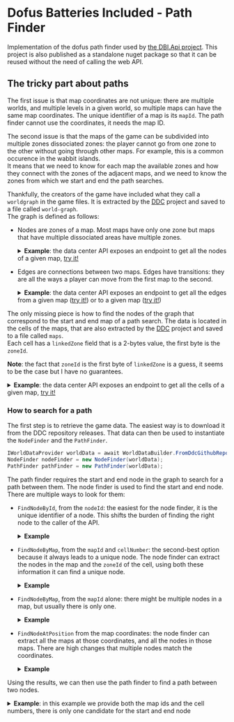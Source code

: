 ﻿# Dofus Batteries Included - Path Finder

Implementation of the dofus path finder used by [the DBI.Api project](https://github.com/Dofus-Batteries-Included/DBI.Api).
This project is also published as a standalone nuget package so that it can be reused without the need of calling the web API.

## The tricky part about paths

The first issue is that map coordinates are not unique: there are multiple worlds, and multiple levels in a given world, so multiple maps can have the same map coordinates.
The unique identifier of a map is its `mapId`.
The path finder cannot use the coordinates, it needs the map ID.

The second issue is that the maps of the game can be subdivided into multiple zones dissociated zones: the player cannot go from one zone to the other without going through other maps.
For example, this is a common occurence in the wabbit islands. \
It means that we need to know for each map the available zones and how they connect with the zones of the adjacent maps, and we need to know the zones from which we start and end the path searches.

Thankfully, the creators of the game have included what they call a `worldgraph` in the game files. It is extracted by the [DDC](https://github.com/Dofus-Batteries-Included/DDC) project and saved to a file called `world-graph`.\
The graph is defined as follows:
- Nodes are zones of a map. Most maps have only one zone but maps that have multiple dissociated areas have multiple zones.
  <details>
    <summary>
      <b>Example</b>: the data center API exposes an endpoint to get all the nodes of a given map, <a href="https://api.dofusbatteriesincluded.fr/swagger/index.html?urls.primaryName=data-center#/World%20-%20Maps/Maps_GetNodesInMap">try it!</a>
    </summary>

  __Request__
    ```
    curl -X 'GET' \
      'https://api.dofusbatteriesincluded.fr/data-center/versions/latest/world/maps/106693122/nodes' \
      -H 'accept: application/json'
    ```

  __Response__
    ```json
    [
      {
        "id": 7911,
        "mapId": 106693122,
        "zoneId": 2
      },
      {
        "id": 10115,
        "mapId": 106693122,
        "zoneId": 1
      }
    ]
    ```
  </details>

- Edges are connections between two maps. Edges have transitions: they are all the ways a player can move from the first map to the second.
  <details>
    <summary>
      <b>Example</b>: the data center API exposes an endpoint to get all the edges from a given map (<a href="https://api.dofusbatteriesincluded.fr/swagger/index.html?urls.primaryName=data-center#/World%20-%20Maps/Maps_GetTransitionsFromMap">try it!</a>) or to a given map (<a href="https://api.dofusbatteriesincluded.fr/swagger/index.html?urls.primaryName=data-center#/World%20-%20Maps/Maps_GetTransitionsToMap">try it!</a>)
    </summary>

  __Request__
    ```
    curl -X 'GET' \
    'https://api.dofusbatteriesincluded.fr/data-center/versions/latest/world/maps/99615238/transitions/outgoing' \
    -H 'accept: application/json'
    ```

  __Response__
    ```json
    [
      {
        "$type": "scroll",
        "direction": "west",
        "from": {
          "id": 5239,
          "mapId": 99615238,
          "zoneId": 1
        },
        "to": {
          "id": 5240,
          "mapId": 99614726,
          "zoneId": 1
        }
      },
      {
        "$type": "scroll",
        "direction": "south",
        "from": {
          "id": 5239,
          "mapId": 99615238,
          "zoneId": 1
        },
        "to": {
          "id": 6586,
          "mapId": 99615239,
          "zoneId": 1
        }
      }
    ]
  ```
  </details>

The only missing piece is how to find the nodes of the graph that correspond to the start and end map of a path search.
The data is located in the cells of the maps, that are also extracted by the [DDC](https://github.com/Dofus-Batteries-Included/DDC) project and saved to a file called `maps`. \
Each cell has a `linkedZone` field that is a 2-bytes value, the first byte is the `zoneId`.

__Note__: the fact that `zoneId` is the first byte of `linkedZone` is a guess, it seems to be the case but I have no guarantees.

<details>
    <summary>
      <b>Example</b>: the data center API exposes an endpoint to get all the cells of a given map, <a href="https://api.dofusbatteriesincluded.fr/swagger/index.html?urls.primaryName=data-center#/World%20-%20Maps/Maps_GetMapCells">try it!</a>
    </summary>

__Request__
  ```
  curl -X 'GET' \
    'https://api.dofusbatteriesincluded.fr/data-center/versions/latest/world/maps/106693122/cells' \
    -H 'accept: application/json'
  ```

__Response__
  ```json
  [
    {
      "mapId": 106693122,
      "cellNumber": 0,
      "floor": 0,
      "moveZone": 0,
      "linkedZone": 0,
      "speed": 0,
      "los": true,
      "visible": false,
      "nonWalkableDuringFight": false,
      "nonWalkableDuringRp": false,
      "havenbagCell": false
    },
    ...,
    {
      "mapId": 106693122,
      "cellNumber": 155,
      "floor": 0,
      "moveZone": 0,
      "linkedZone": 32,
      "speed": 0,
      "los": true,
      "visible": false,
      "nonWalkableDuringFight": true,
      "nonWalkableDuringRp": false,
      "havenbagCell": false
    },
    ...,
    {
      "mapId": 106693122,
      "cellNumber": 264,
      "floor": 0,
      "moveZone": 0,
      "linkedZone": 17,
      "speed": 0,
      "los": true,
      "visible": false,
      "nonWalkableDuringFight": false,
      "nonWalkableDuringRp": false,
      "havenbagCell": false
    },
    ...
  ]
  ```
</details>

### How to search for a path

The first step is to retrieve the game data. The easiest way is to download it from the DDC repository releases. That data can then be used to instantiate the `NodeFinder` 
and the `PathFinder`.

```csharp
IWorldDataProvider worldData = await WorldDataBuilder.FromDdcGithubRepository().BuildAsync();
NodeFinder nodeFinder = new NodeFinder(worldData);
PathFinder pathFinder = new PathFinder(worldData);
```

The path finder requires the start and end node in the graph to search for a path between them.
The node finder is used to find the start and end node. There are multiple ways to look for them:

- `FindNodeById`, from the `nodeId`: the easiest for the node finder, it is the unique identifier of a node. This shifts the burden of finding the right node to the caller of the API.
  <details>
    <summary>
      <b>Example</b>
    </summary>

  __Code__
  ```csharp
  RawWorldGraphNode? nodes = nodeFinder.FindNodeById(7911);
  ```
  
  __Result__
    ```json
    [
      {
        "id": 7911,
        "mapId": 106693122,
        "zoneId": 2
      }
    ]
    ```
  </details>

- `FindNodeByMap`, from the `mapId` and `cellNumber`: the second-best option because it always leads to a unique node. The node finder can extract the nodes in the map and the `zoneId` of the cell, using both these information it can find a unique node.
  <details>
    <summary>
      <b>Example</b>
    </summary>

  __Code__
  ```csharp
  RawWorldGraphNode? nodes = nodeFinder.FindNodeByMap(106693122, 425);
  ```

  __Result__
    ```json
    [
      {
        "id": 10115,
        "mapId": 106693122,
        "zoneId": 1
      }
    ]
    ```
  </details>

- `FindNodeByMap`, from the `mapId` alone: there might be multiple nodes in a map, but usually there is only one.
  <details>
    <summary>
      <b>Example</b>
    </summary>

  __Code__
  ```csharp
  IEnumerable<RawWorldGraphNode> nodes = nodeFinder.FindNodesByMap(106693122);
  ```

  __Result__
    ```json
    [
      {
        "id": 7911,
        "mapId": 106693122,
        "zoneId": 2
      },
      {
        "id": 10115,
        "mapId": 106693122,
        "zoneId": 1
      }
    ]
    ```
  </details>

- `FindNodeAtPosition` from the map coordinates: the node finder can extract all the maps at those coordinates, and all the nodes in those maps. There are high changes that multiple nodes match the coordinates.
  <details>
    <summary>
      <b>Example</b>
    </summary>

  __Code__
  ```csharp
  IEnumerable<RawWorldGraphNode> nodes = nodeFinder.FindNodesAtPosition(new Position(26, -9));
  ```

  __Result__
    ```json
    [
      {
        "id": 10112,
        "mapId": 99615745,
        "zoneId": 1
      },
      {
        "id": 7911,
        "mapId": 106693122,
        "zoneId": 2
      },
      {
        "id": 10115,
        "mapId": 106693122,
        "zoneId": 1
      }
    ]
    ```
  </details>

Using the results, we can then use the path finder to find a path between two nodes.

<details>
  <summary>
  <b>Example</b>: in this example we provide both the map ids and the cell numbers, there is only one candidate for the start and end node
  </summary>

  __Code__
  ```csharp
  RawWorldGraphNode fromNode = nodeFinder.FindNodeByMap(75497730, 425) ?? throw new InvalidOperationException("From position not found");
  RawWorldGraphNode toNode = nodeFinder.FindNodeByMap(75498242, 430) ?? throw new InvalidOperationException("To position not found");
  Path? path = pathFinder.GetShortestPath(fromNode, toNode);
  ```

  __Result__
  ```json
  {
    "from": {
      "mapPosition": {
        "x": -20,
        "y": -5
      },
      "nodeId": 5609,
      "mapId": 75497730,
      "zoneId": 1
    },
    "to": {
      "mapPosition": {
        "x": -20,
        "y": -5
      },
      "nodeId": 1667,
      "mapId": 75498242,
      "zoneId": 1
    },
    "steps": [
      {
        "node": {
          "mapPosition": {
            "x": -20,
            "y": -5
          },
          "nodeId": 5609,
          "mapId": 75497730,
          "zoneId": 1
        },
        "transition": {
          "type": "scroll",
          "direction": "north"
        }
      },
      {
        "node": {
          "mapPosition": {
            "x": -20,
            "y": -6
          },
          "nodeId": 7076,
          "mapId": 75497731,
          "zoneId": 1
        },
        "transition": {
          "type": "scroll",
          "direction": "south"
        }
      },
      {
        "node": {
          "mapPosition": {
            "x": -20,
            "y": -5
          },
          "nodeId": 7095,
          "mapId": 75497730,
          "zoneId": 2
        },
        "transition": {
          "type": "scroll",
          "direction": "east"
        }
      }
    ]
  }
  ```
</details>